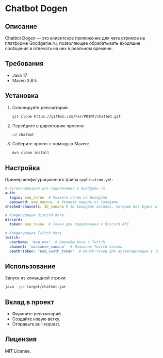 # Chatbot Dogen

## Описание

Chatbot Dogen — это клиентское приложение для чата стримов на платформе Goodgame.ru, позволяющее обрабатывать входящие
сообщения и отвечать на них в реальном времени.

## Требования

- Java 17
- Maven 3.8.5

## Установка

1. Склонируйте репозиторий:
   ```bash
   git clone https://github.com/FerrPOINT/chatbot.git
   ```
2. Перейдите в директорию проекта:
   ```bash
   cd chatbot
   ```
3. Соберите проект с помощью Maven:
   ```bash
   mvn clean install
   ```

## Настройка

Пример конфигурационного файла `application.yml`:

```yaml
# Аутентификация для подключения к Goodgame.ru
auth:
  login: ваш_логин  # Укажите логин от Goodgame
  password: ваш_пароль  # Укажите пароль от Goodgame
checked-channels: ID_канала # ID Goodgame каналов, которые бот будет отслеживать

# Конфигурация Discord-бота
discord:
  token: ваш_токен  # Токен для подключения к Discord API

# Конфигурация Twitch-бота
twitch:
  userName: 'ваш_ник'  # Никнейм бота в Twitch
  channel: 'название_канала'  # Название Twitch-канала
  oauth-token: "ваш_oauth_token"  # OAuth-токен для аутентификации в Twitch API
```

## Использование

Запуск из командной строки:

```bash
java -jar target/chatbot.jar
```

## Вклад в проект

- Форкните репозиторий.
- Создайте новую ветку.
- Отправьте pull request.

## Лицензия

MIT License.
